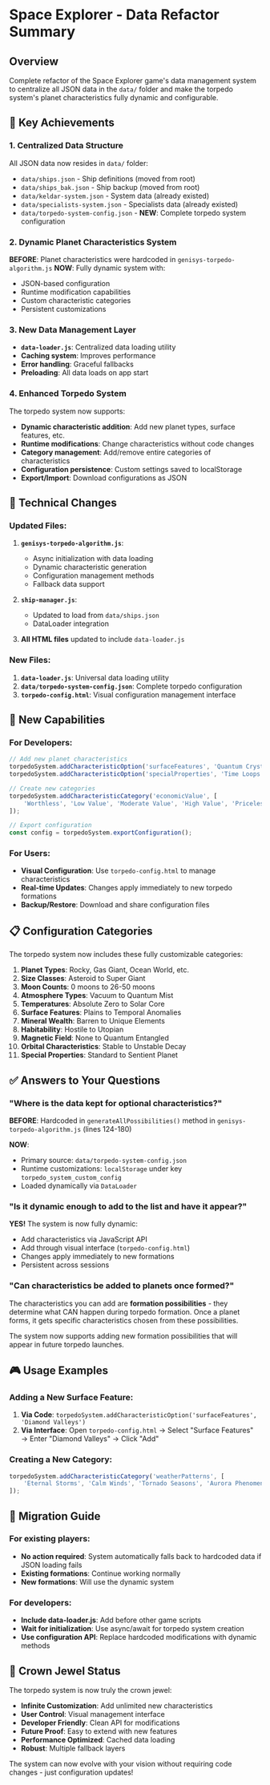 # Space Explorer - Data Refactor Summary

## Overview
Complete refactor of the Space Explorer game's data management system to centralize all JSON data in the `data/` folder and make the torpedo system's planet characteristics fully dynamic and configurable.

## 🎯 Key Achievements

### 1. **Centralized Data Structure**
All JSON data now resides in `data/` folder:
- `data/ships.json` - Ship definitions (moved from root)
- `data/ships_bak.json` - Ship backup (moved from root)  
- `data/keldar-system.json` - System data (already existed)
- `data/specialists-system.json` - Specialists data (already existed)
- `data/torpedo-system-config.json` - **NEW**: Complete torpedo system configuration

### 2. **Dynamic Planet Characteristics System**
**BEFORE**: Planet characteristics were hardcoded in `genisys-torpedo-algorithm.js`
**NOW**: Fully dynamic system with:
- JSON-based configuration
- Runtime modification capabilities  
- Custom characteristic categories
- Persistent customizations

### 3. **New Data Management Layer**
- **`data-loader.js`**: Centralized data loading utility
- **Caching system**: Improves performance
- **Error handling**: Graceful fallbacks
- **Preloading**: All data loads on app start

### 4. **Enhanced Torpedo System**
The torpedo system now supports:
- **Dynamic characteristic addition**: Add new planet types, surface features, etc.
- **Runtime modifications**: Change characteristics without code changes
- **Category management**: Add/remove entire categories of characteristics
- **Configuration persistence**: Custom settings saved to localStorage
- **Export/Import**: Download configurations as JSON

## 🔧 Technical Changes

### Updated Files:
1. **`genisys-torpedo-algorithm.js`**:
   - Async initialization with data loading
   - Dynamic characteristic generation
   - Configuration management methods
   - Fallback data support

2. **`ship-manager.js`**:
   - Updated to load from `data/ships.json`
   - DataLoader integration

3. **All HTML files** updated to include `data-loader.js`

### New Files:
1. **`data-loader.js`**: Universal data loading utility
2. **`data/torpedo-system-config.json`**: Complete torpedo configuration
3. **`torpedo-config.html`**: Visual configuration management interface

## 🚀 New Capabilities

### For Developers:
```javascript
// Add new planet characteristics
torpedoSystem.addCharacteristicOption('surfaceFeatures', 'Quantum Crystals');
torpedoSystem.addCharacteristicOption('specialProperties', 'Time Loops');

// Create new categories
torpedoSystem.addCharacteristicCategory('economicValue', [
    'Worthless', 'Low Value', 'Moderate Value', 'High Value', 'Priceless'
]);

// Export configuration
const config = torpedoSystem.exportConfiguration();
```

### For Users:
- **Visual Configuration**: Use `torpedo-config.html` to manage characteristics
- **Real-time Updates**: Changes apply immediately to new torpedo formations
- **Backup/Restore**: Download and share configuration files

## 📋 Configuration Categories

The torpedo system now includes these fully customizable categories:

1. **Planet Types**: Rocky, Gas Giant, Ocean World, etc.
2. **Size Classes**: Asteroid to Super Giant
3. **Moon Counts**: 0 moons to 26-50 moons  
4. **Atmosphere Types**: Vacuum to Quantum Mist
5. **Temperatures**: Absolute Zero to Solar Core
6. **Surface Features**: Plains to Temporal Anomalies
7. **Mineral Wealth**: Barren to Unique Elements
8. **Habitability**: Hostile to Utopian
9. **Magnetic Field**: None to Quantum Entangled
10. **Orbital Characteristics**: Stable to Unstable Decay
11. **Special Properties**: Standard to Sentient Planet

## ✅ Answers to Your Questions

### "Where is the data kept for optional characteristics?"
**BEFORE**: Hardcoded in `generateAllPossibilities()` method in `genisys-torpedo-algorithm.js` (lines 124-180)

**NOW**: 
- Primary source: `data/torpedo-system-config.json`
- Runtime customizations: `localStorage` under key `torpedo_system_custom_config`
- Loaded dynamically via `DataLoader`

### "Is it dynamic enough to add to the list and have it appear?"
**YES!** The system is now fully dynamic:
- Add characteristics via JavaScript API
- Add through visual interface (`torpedo-config.html`)
- Changes apply immediately to new formations
- Persistent across sessions

### "Can characteristics be added to planets once formed?"
The characteristics you can add are **formation possibilities** - they determine what CAN happen during torpedo formation. Once a planet forms, it gets specific characteristics chosen from these possibilities.

The system now supports adding new formation possibilities that will appear in future torpedo launches.

## 🎮 Usage Examples

### Adding a New Surface Feature:
1. **Via Code**: `torpedoSystem.addCharacteristicOption('surfaceFeatures', 'Diamond Valleys')`
2. **Via Interface**: Open `torpedo-config.html` → Select "Surface Features" → Enter "Diamond Valleys" → Click "Add"

### Creating a New Category:
```javascript
torpedoSystem.addCharacteristicCategory('weatherPatterns', [
    'Eternal Storms', 'Calm Winds', 'Tornado Seasons', 'Aurora Phenomena'
]);
```

## 🔄 Migration Guide

### For existing players:
- **No action required**: System automatically falls back to hardcoded data if JSON loading fails
- **Existing formations**: Continue working normally
- **New formations**: Will use the dynamic system

### For developers:
- **Include data-loader.js**: Add before other game scripts
- **Wait for initialization**: Use async/await for torpedo system creation
- **Use configuration API**: Replace hardcoded modifications with dynamic methods

## 🎯 Crown Jewel Status

The torpedo system is now truly the crown jewel:
- **Infinite Customization**: Add unlimited new characteristics
- **User Control**: Visual management interface
- **Developer Friendly**: Clean API for modifications  
- **Future Proof**: Easy to extend with new features
- **Performance Optimized**: Cached data loading
- **Robust**: Multiple fallback layers

The system can now evolve with your vision without requiring code changes - just configuration updates!

